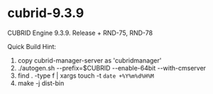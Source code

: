 # cubrid-9.3.9
CUBRID Engine 9.3.9. Release + RND-75, RND-78

Quick Build Hint:

1. copy cubrid-manager-server as 'cubridmanager'
2. ./autogen.sh --prefix=$CUBRID --enable-64bit --with-cmserver
3. find . -type f | xargs touch -t `date +%Y%m%d%H%M`
4. make -j dist-bin
